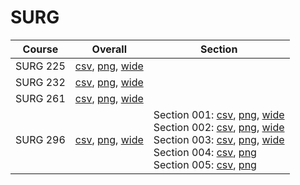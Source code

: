 # SURG

| Course | Overall | Section |
| ------ | ------- | ------- |
| SURG 225 | [csv](https://github.com/UCSD-Historical-Enrollment-Data/2024Spring/blob/main/overall/SURG%20225.csv), [png](https://raw.githubusercontent.com/UCSD-Historical-Enrollment-Data/2024Spring/main/plot_overall/SURG%20225.png), [wide](https://raw.githubusercontent.com/UCSD-Historical-Enrollment-Data/2024Spring/main/plot_overall_wide/SURG%20225.png) |  |
| SURG 232 | [csv](https://github.com/UCSD-Historical-Enrollment-Data/2024Spring/blob/main/overall/SURG%20232.csv), [png](https://raw.githubusercontent.com/UCSD-Historical-Enrollment-Data/2024Spring/main/plot_overall/SURG%20232.png), [wide](https://raw.githubusercontent.com/UCSD-Historical-Enrollment-Data/2024Spring/main/plot_overall_wide/SURG%20232.png) |  |
| SURG 261 | [csv](https://github.com/UCSD-Historical-Enrollment-Data/2024Spring/blob/main/overall/SURG%20261.csv), [png](https://raw.githubusercontent.com/UCSD-Historical-Enrollment-Data/2024Spring/main/plot_overall/SURG%20261.png), [wide](https://raw.githubusercontent.com/UCSD-Historical-Enrollment-Data/2024Spring/main/plot_overall_wide/SURG%20261.png) |  |
| SURG 296 | [csv](https://github.com/UCSD-Historical-Enrollment-Data/2024Spring/blob/main/overall/SURG%20296.csv), [png](https://raw.githubusercontent.com/UCSD-Historical-Enrollment-Data/2024Spring/main/plot_overall/SURG%20296.png), [wide](https://raw.githubusercontent.com/UCSD-Historical-Enrollment-Data/2024Spring/main/plot_overall_wide/SURG%20296.png) | Section 001: [csv](https://github.com/UCSD-Historical-Enrollment-Data/2024Spring/blob/main/section/SURG%20296_001.csv), [png](https://raw.githubusercontent.com/UCSD-Historical-Enrollment-Data/2024Spring/main/plot_section/SURG%20296_001.png), [wide](https://raw.githubusercontent.com/UCSD-Historical-Enrollment-Data/2024Spring/main/plot_section_wide/SURG%20296_001.png)<br>Section 002: [csv](https://github.com/UCSD-Historical-Enrollment-Data/2024Spring/blob/main/section/SURG%20296_002.csv), [png](https://raw.githubusercontent.com/UCSD-Historical-Enrollment-Data/2024Spring/main/plot_section/SURG%20296_002.png), [wide](https://raw.githubusercontent.com/UCSD-Historical-Enrollment-Data/2024Spring/main/plot_section_wide/SURG%20296_002.png)<br>Section 003: [csv](https://github.com/UCSD-Historical-Enrollment-Data/2024Spring/blob/main/section/SURG%20296_003.csv), [png](https://raw.githubusercontent.com/UCSD-Historical-Enrollment-Data/2024Spring/main/plot_section/SURG%20296_003.png), [wide](https://raw.githubusercontent.com/UCSD-Historical-Enrollment-Data/2024Spring/main/plot_section_wide/SURG%20296_003.png)<br>Section 004: [csv](https://github.com/UCSD-Historical-Enrollment-Data/2024Spring/blob/main/section/SURG%20296_004.csv), [png](https://raw.githubusercontent.com/UCSD-Historical-Enrollment-Data/2024Spring/main/plot_section/SURG%20296_004.png)<br>Section 005: [csv](https://github.com/UCSD-Historical-Enrollment-Data/2024Spring/blob/main/section/SURG%20296_005.csv), [png](https://raw.githubusercontent.com/UCSD-Historical-Enrollment-Data/2024Spring/main/plot_section/SURG%20296_005.png) |
